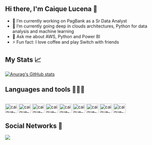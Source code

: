 ## Hi there, I'm Caique Lucena 👋

- 🔭 I’m currently working on PagBank as a Sr Data Analyst
- 🌱 I’m currently going deep in clouds architectures, Python for data analysis and machine learning
- 💬 Ask me about AWS, Python and Power BI
- ⚡ Fun fact: I love coffee and play Switch with friends

## My Stats 📈
[![Anurag's GitHub stats](https://github-readme-stats.vercel.app/api?username=caiquelcn&theme=github_dark&show_icons=true)](https://github.com/anuraghazra/github-readme-stats)

## Languages and tools 🧑🏻‍💻
<div style="display: inline_block"><br>
          <img align="center" alt="caique-py" height="30" width="40" src="https://cdn.jsdelivr.net/gh/devicons/devicon@latest/icons/python/python-original.svg" /> 
          <img align="center" alt="caique-aws" height="30" width="40" src="https://cdn.jsdelivr.net/gh/devicons/devicon@latest/icons/amazonwebservices/amazonwebservices-plain-wordmark.svg" />
          <img align="center" alt="caique-azure" height="30" width="40" src="https://cdn.jsdelivr.net/gh/devicons/devicon@latest/icons/azure/azure-original.svg" />
          <img align="center" alt="caique-gcloud" height="30" width="40" src="https://cdn.jsdelivr.net/gh/devicons/devicon@latest/icons/googlecloud/googlecloud-original.svg" />
          <img align="center" alt="caique-sql" height="30" width="40" src="https://cdn.jsdelivr.net/gh/devicons/devicon@latest/icons/azuresqldatabase/azuresqldatabase-original.svg" />
          <img align="center" alt="caique-docker" height="30" width="40" src="https://cdn.jsdelivr.net/gh/devicons/devicon@latest/icons/docker/docker-original.svg" />
          <img align="center" alt="caique-spark" height="30" width="40" src="https://cdn.jsdelivr.net/gh/devicons/devicon@latest/icons/apachespark/apachespark-original.svg" />
          <img align="center" alt="caique-airflow" height="30" width="40" src="https://cdn.jsdelivr.net/gh/devicons/devicon@latest/icons/apacheairflow/apacheairflow-original.svg" />
          <img align="center" alt="caique-git" height="30" width="40" src="https://cdn.jsdelivr.net/gh/devicons/devicon@latest/icons/git/git-original.svg" />
</div>

## Social Networks 🔗
<div> 
  <a href="https://www.linkedin.com/in/caiquelcn" target="_blank"><img src="https://img.shields.io/badge/-LinkedIn-%230077B5?style=for-the-badge&logo=linkedin&logoColor=white" target="_blank"></a> 
</div>

